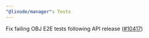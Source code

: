 ```yaml
---
"@linode/manager": Tests
---
```


Fix failing OBJ E2E tests following API release ([#10417](https://github.com/linode/manager/pull/10417))

